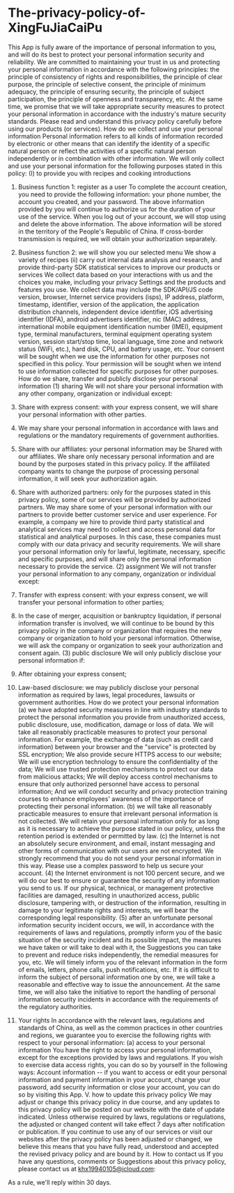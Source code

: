 # The-privacy-policy-of-XingFuJiaCaiPu

This App is fully aware of the importance of personal information to you, and will do its best to protect your personal information security and reliability. We are committed to maintaining your trust in us and protecting your personal information in accordance with the following principles: the principle of consistency of rights and responsibilities, the principle of clear purpose, the principle of selective consent, the principle of minimum adequacy, the principle of ensuring security, the principle of subject participation, the principle of openness and transparency, etc. At the same time, we promise that we will take appropriate security measures to protect your personal information in accordance with the industry's mature security standards. Please read and understand this privacy policy carefully before using our products (or services).
How do we collect and use your personal information
Personal information refers to all kinds of information recorded by electronic or other means that can identify the identity of a specific natural person or reflect the activities of a specific natural person independently or in combination with other information. We will only collect and use your personal information for the following purposes stated in this policy:
(I) to provide you with recipes and cooking introductions
1. Business function 1: register as a user
To complete the account creation, you need to provide the following information: your phone number, the account you created, and your password.
The above information provided by you will continue to authorize us for the duration of your use of the service. When you log out of your account, we will stop using and delete the above information.
The above information will be stored in the territory of the People's Republic of China. If cross-border transmission is required, we will obtain your authorization separately.
2. Business function 2: we will show you our selected menu
We show a variety of recipes
(ii) carry out internal data analysis and research, and provide third-party SDK statistical services to improve our products or services
We collect data based on your interactions with us and the choices you make, including your privacy Settings and the products and features you use. We collect data may include the SDK/API/JS code version, browser, Internet service providers (isps), IP address, platform, timestamp, identifier, version of the application, the application distribution channels, independent device identifier, iOS advertising identifier (IDFA), android advertisers identifier, nic (MAC) address, international mobile equipment identification number (IMEI), equipment type, terminal manufacturers, terminal equipment operating system version, session start/stop time, local language, time zone and network status (WiFi, etc.), hard disk, CPU, and battery usage, etc.
Your consent will be sought when we use the information for other purposes not specified in this policy.
Your permission will be sought when we intend to use information collected for specific purposes for other purposes.
How do we share, transfer and publicly disclose your personal information
(1) sharing
We will not share your personal information with any other company, organization or individual except:
1. Share with express consent: with your express consent, we will share your personal information with other parties.
2. We may share your personal information in accordance with laws and regulations or the mandatory requirements of government authorities.
3. Share with our affiliates: your personal information may be Shared with our affiliates. We share only necessary personal information and are bound by the purposes stated in this privacy policy. If the affiliated company wants to change the purpose of processing personal information, it will seek your authorization again.

4. Share with authorized partners: only for the purposes stated in this privacy policy, some of our services will be provided by authorized partners. We may share some of your personal information with our partners to provide better customer service and user experience. For example, a company we hire to provide third party statistical and analytical services may need to collect and access personal data for statistical and analytical purposes. In this case, these companies must comply with our data privacy and security requirements. We will share your personal information only for lawful, legitimate, necessary, specific and specific purposes, and will share only the personal information necessary to provide the service.
(2) assignment
We will not transfer your personal information to any company, organization or individual except:
1. Transfer with express consent: with your express consent, we will transfer your personal information to other parties;
2. In the case of merger, acquisition or bankruptcy liquidation, if personal information transfer is involved, we will continue to be bound by this privacy policy in the company or organization that requires the new company or organization to hold your personal information. Otherwise, we will ask the company or organization to seek your authorization and consent again.
(3) public disclosure
We will only publicly disclose your personal information if:
1. After obtaining your express consent;
2. Law-based disclosure: we may publicly disclose your personal information as required by laws, legal procedures, lawsuits or government authorities.
How do we protect your personal information
(a) we have adopted security measures in line with industry standards to protect the personal information you provide from unauthorized access, public disclosure, use, modification, damage or loss of data. We will take all reasonably practicable measures to protect your personal information. For example, the exchange of data (such as credit card information) between your browser and the "service" is protected by SSL encryption; We also provide secure HTTPS access to our website; We will use encryption technology to ensure the confidentiality of the data; We will use trusted protection mechanisms to protect our data from malicious attacks; We will deploy access control mechanisms to ensure that only authorized personnel have access to personal information; And we will conduct security and privacy protection training courses to enhance employees' awareness of the importance of protecting their personal information.
(b) we will take all reasonably practicable measures to ensure that irrelevant personal information is not collected. We will retain your personal information only for as long as it is necessary to achieve the purpose stated in our policy, unless the retention period is extended or permitted by law.
(c) the Internet is not an absolutely secure environment, and email, instant messaging and other forms of communication with our users are not encrypted. We strongly recommend that you do not send your personal information in this way. Please use a complex password to help us secure your account.
(4) the Internet environment is not 100 percent secure, and we will do our best to ensure or guarantee the security of any information you send to us. If our physical, technical, or management protective facilities are damaged, resulting in unauthorized access, public disclosure, tampering with, or destruction of the information, resulting in damage to your legitimate rights and interests, we will bear the corresponding legal responsibility.
(5) after an unfortunate personal information security incident occurs, we will, in accordance with the requirements of laws and regulations, promptly inform you of the basic situation of the security incident and its possible impact, the measures we have taken or will take to deal with it, the Suggestions you can take to prevent and reduce risks independently, the remedial measures for you, etc. We will timely inform you of the relevant information in the form of emails, letters, phone calls, push notifications, etc. If it is difficult to inform the subject of personal information one by one, we will take a reasonable and effective way to issue the announcement.
At the same time, we will also take the initiative to report the handling of personal information security incidents in accordance with the requirements of the regulatory authorities.
4. Your rights
In accordance with the relevant laws, regulations and standards of China, as well as the common practices in other countries and regions, we guarantee you to exercise the following rights with respect to your personal information:
(a) access to your personal information
You have the right to access your personal information, except for the exceptions provided by laws and regulations. If you wish to exercise data access rights, you can do so by yourself in the following ways:
Account information -- if you want to access or edit your personal information and payment information in your account, change your password, add security information or close your account, you can do so by visiting this App.
V. how to update this privacy policy
We may adjust or change this privacy policy in due course, and any updates to this privacy policy will be posted on our website with the date of update indicated. Unless otherwise required by laws, regulations or regulations, the adjusted or changed content will take effect 7 days after notification or publication. If you continue to use any of our services or visit our websites after the privacy policy has been adjusted or changed, we believe this means that you have fully read, understood and accepted the revised privacy policy and are bound by it.
How to contact us
If you have any questions, comments or Suggestions about this privacy policy, please contact us at khx19940105@icloud.com:

As a rule, we'll reply within 30 days.
